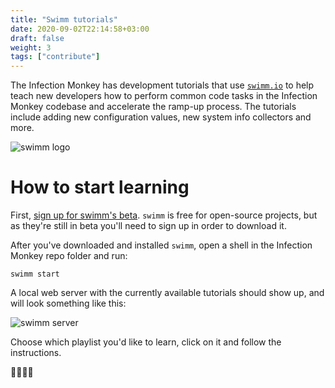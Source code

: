 ```yaml
---
title: "Swimm tutorials"
date: 2020-09-02T22:14:58+03:00
draft: false
weight: 3
tags: ["contribute"]
---
```


The Infection Monkey has development tutorials that use [`swimm.io`](https://swimm.io/) to help teach new developers how to perform common code tasks in the Infection Monkey codebase and accelerate the ramp-up process. The tutorials include adding new configuration values, new system info collectors and more.

 ![swimm logo](https://swimm.io/img/squarelogo.png "swimm logo")

# How to start learning

First, [sign up for swimm's beta](https://swimm.io/sign-beta). `swimm` is free for open-source projects, but as they're still in beta you'll need to sign up in order to download it.

After you've downloaded and installed `swimm`, open a shell in the Infection Monkey repo folder and run:

```shell script
swimm start
```

A local web server with the currently available tutorials should show up, and will look something like this:

![swimm server](https://i.imgur.com/NFBH4Vr.png "swimm server")

Choose which playlist you'd like to learn, click on it and follow the instructions.

🏊‍♀️🏊‍♂️
